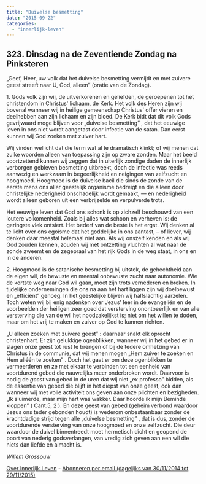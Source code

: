 ```yaml
---
title: "Duivelse besmetting"
date: "2015-09-22"
categories: 
  - "innerlijk-leven"
---
```


## 323\. Dinsdag na de Zeventiende Zondag na Pinksteren

„Geef, Heer, uw volk dat het duivelse besmetting vermijdt en met zuivere geest streeft naar U, God, alleen” (oratie van de Zondag).

1\. Gods volk zijn wij, de uitverkorenen en geliefden, de geroepenen tot het christendom in Christus' lichaam, de Kerk. Het volk des Heren zijn wij bovenal wanneer wij in heilige gemeenschap Christus' offer vieren en deelhebben aan zijn lichaam en zijn bloed. De Kerk bidt dat dit volk Gods gevrijwaard moge blijven voor „duivelse besmetting” , dat het eeuwige leven in ons niet wordt aangetast door infectie van de satan. Dan eerst kunnen wij God zoeken met zuiver hart.

Wij vinden wellicht dat die term wat al te dramatisch klinkt; of wij menen dat zulke woorden alleen van toepassing zijn op zware zonden. Maar het beeld voortzettend kunnen wij zeggen dat in uiterlijk zondige daden de innerlijk verborgen gebleven besmetting uitbreekt, doch de infectie was reeds aanwezig en werkzaam in begeerlijkheid en neigingen van zelfzucht en hoogmoed. Hoogmoed is de duivelse bacil die sinds de zonde van de eerste mens ons aller geestelijk organisme bedreigt en die alleen door christelijke nederigheid onschadelijk wordt gemaakt, — en nederigheid wordt alleen geboren uit een verbrijzelde en verpulverde trots.

Het eeuwige leven dat God ons schonk is op zichzelf beschouwd van een loutere volkomenheid. Zoals bij alles wat schoon en verheven is: de geringste vlek ontsiert. Het bederf van de beste is het ergst. Wij denken al te licht over ons egoïsme dat het goddelijke in ons aantast, – of liever, wij denken daar meestal helemaal niet aan. Als wij onszelf kenden en als wij God zouden kennen, zouden wij met ontzetting vluchten al wat naar de zonde zweemt en de zegepraal van het rijk Gods in de weg staat, in ons en in de anderen.

2\. Hoogmoed is de satanische besmetting bij uitstek, de gehechtheid aan de eigen wil, de bewuste en meestal onbewuste zucht naar autonomie. Wie de kortste weg naar God wil gaan, moet zijn trots vernederen en breken. In tijdelijke ondernemingen die ons na aan het hart liggen zijn wij doelbewust en „efficiënt” genoeg. In het geestelijke blijven wij halfslachtig aarzelen. Toch weten wij bij enig nadenken over Jezus' leer in de evangeliën en de voorbeelden der heiligen zeer goed dat versterving onontbeerlijk en van alle versterving die van de wil het noodzakelijkst is; niet om het willen te doden, maar om het vrij te maken en zuiver op God te kunnen richten.

„U alleen zoeken met zuivere geest” : daarnaar snakt elk oprecht christenhart. Er zijn gelukkige ogenblikken, wanneer wij in het gebed er in slagen onze geest tot rust te brengen of bij de tedere omhelzing van Christus in de communie, dat wij menen mogen „Hem zuiver te zoeken en Hem alléén te zoeken” . Doch het gaat er om deze ogenblikken te vermeerderen en ze met elkaar te verbinden tot een eenheid van voortdurend gebed die nauwelijks meer onderbroken wordt. Daarvoor is nodig de _geest_ van gebed in de uren dat wij niet „ex professo” bidden, als de essentie van gebed die blijft in het diepst van onze geest, ook dan wanneer wij met volle activiteit ons geven aan onze plichten en bezigheden. „Ik sluimerde, maar mijn hart was wakker. Daar hoorde ik mijn Beminde kloppen” ( Cant.5, 2 ). En deze geest van gebed (geheim verbond waardoor Jezus ons teder gebonden houdt) is wederom onbestaanbaar zonder de krachtdadige strijd tegen alle „duivelse besmetting” , dat is dus, zonder de voortdurende versterving van onze hoogmoed en onze zelfzucht. Die deur waardoor de duivel binnentreedt moet hermetisch dicht en geopend de poort van nederig godsverlangen, van vredig zich geven aan een wil die niets dan liefde en almacht is.

_Willem Grossouw_

[Over Innerlijk Leven](http://www.gelovenleren.net/2014/11/27/een-jaar-lang-innerlijk-leven-op-geloven-leren/) - [Abonneren per email (dagelijks van 30/11/2014 tot 29/11/2015)](http://eepurl.com/9P3DT)
